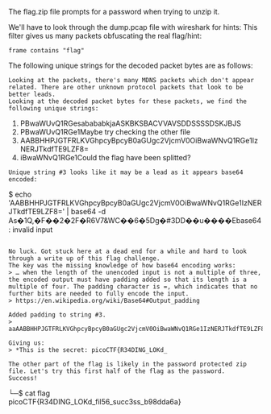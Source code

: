 The flag.zip file prompts for a password when trying to unzip it.

We'll have to look through the dump.pcap file with wireshark for hints:
This filter gives us many packets obfuscating the real flag/hint: 
```
frame contains "flag"
```
The following unique strings for the decoded packet bytes are as follows:
```
Looking at the packets, there's many MDNS packets which don't appear related. There are other unknown protocol packets that look to be better leads.
Looking at the decoded packet bytes for these packets, we find the following unique strings:
```
1. PBwaWUvQ1RGesabababkjaASKBKSBACVVAVSDDSSSSDSKJBJS
2. PBwaWUvQ1RGe1Maybe try checking the other file
3. AABBHHPJGTFRLKVGhpcyBpcyB0aGUgc2VjcmV0OiBwaWNvQ1RGe1IzNERJTkdfTE9LZF8=
4. iBwaWNvQ1RGe1Could the flag have been splitted?
```
Unique string #3 looks like it may be a lead as it appears base64 encoded:
``` 
$ echo 'AABBHHPJGTFRLKVGhpcyBpcyB0aGUgc2VjcmV0OiBwaWNvQ1RGe1IzNERJTkdfTE9LZF8=' | base64 -d 
As�1Q,�F��2�2F�R6V7&WC��6�5Dg�#3DD��u����Ebase64: invalid input
```

No luck. Got stuck here at a dead end for a while and hard to look through a write up of this flag challenge. 
The key was the missing knowledge of how base64 encoding works:
> … when the length of the unencoded input is not a multiple of three, the encoded output must have padding added so that its length is a multiple of four. The padding character is =, which indicates that no further bits are needed to fully encode the input.
> https://en.wikipedia.org/wiki/Base64#Output_padding

Added padding to string #3.
> aaAABBHHPJGTFRLKVGhpcyBpcyB0aGUgc2VjcmV0OiBwaWNvQ1RGe1IzNERJTkdfTE9LZF8=

Giving us: 
> *This is the secret: picoCTF{R34DING_LOKd_

The other part of the flag is likely in the password protected zip file. Let's try this first half of the flag as the password. 
Success!
``` 
└─$ cat flag    
picoCTF{R34DING_LOKd_fil56_succ3ss_b98dda6a}
```
